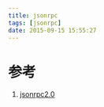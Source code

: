 ```yaml
---
title: jsonrpc
tags: [jsonrpc]
date: 2015-09-15 15:55:27
---
```


# 参考

1.  [jsonrpc2.0](http://www.jsonrpc.org/specification)
